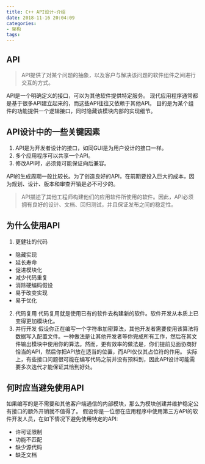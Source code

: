 ```yaml
---
title: C++ API设计-介绍
date: 2018-11-16 20:04:09
categories:
- 架构
tags:
---
```

## API
>API提供了对某个问题的抽象，以及客户与解决该问题的软件组件之间进行交互的方式。

API是一个明确定义的接口，可以为其他软件提供特定服务。
现代应用程序通常都是基于很多API建立起来的，而这些API往往又依赖于其他API。
目的是为某个组件的功能提供一个逻辑接口，同时隐藏该模块内部的实现细节。

## API设计中的一些关键因素
1. API是为开发者设计的接口，如同GUI是为用户设计的接口一样。
2. 多个应用程序可以共享一个API。
3. 修改API时，必须竟可能保证向后兼容。

API的生成周期一般比较长。为了创造良好的API，在前期要投入巨大的成本，因为规划、设计、版本和审查开销是必不可少的。

>API描述了其他工程师构建他们的应用软件所使用的软件。因此，API必须拥有良好的设计、文档、回归测试，并且保证发布之间的稳定性。

## 为什么使用API
1. 更健壮的代码
- 隐藏实现
- 延长寿命
- 促进模块化
- 减少代码重复
- 消除硬编码假设
- 易于改变实现
- 易于优化
2. 代码复用
代码复用就是使用已有的软件去构建新的软件。软件开发从本质上已变得更加模块化。
3. 并行开发
假设你正在编写一个字符串加密算法，其他开发者需要使用该算法将数据写入配置文件。一种做法是让其他开发者等你完成所有工作，然后在其文件输出模块中使用你的算法。然而，更有效率的做法是，你们提前见面协商好恰当的API，然后你把API放在适当的位置，而API仅仅其占位符的作用。
实际上，有些接口问题很可能在编写代码之前并没有预料到，因此API设计可能需要多次迭代才能保证其恰到好处。

## 何时应当避免使用API
如果编写的是不需要和其他客户端通信的内部模块，那么为模块创建并维护稳定公有接口的额外开销就不值得了。
假设你是一位想在应用程序中使用第三方API的软件开发人员，在如下情况下避免使用特定的API:
- 许可证限制
- 功能不匹配
- 缺少源代码
- 缺乏文档